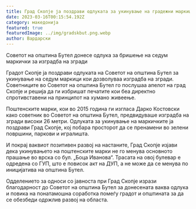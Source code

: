 ```yaml
---
title: Град Скопје ја поздрави одлуката за укинување на градежни маркици во Бутел
date: 2023-03-16T00:15:54.192Z
category: македонија
featured: true
featuredImage: ../img/gradskbut.png.webp
author: Вардарски
---
```


Советот на општина Бутел донесе одлука за бришење на седум маркички за изградба на згради

Градот Скопје ја поздрави одлуката на Советот на општина Бутел за укинување на седум маркици кои дозволуваа изградба на згради. Советниците во Советот на општина Бутел го послушаа апелот на град Скопје и решија да ги избришат печатите кои беа директно спротивставени на принципот на хумано живеење.

Поштенските марки, кои во 2015 година ги изгласа Дарко Костовски како советник во Советот на општина Бутел, предвидуваше изградба на згради високи 26 метри. Одлуката за укинување на маркичките ја поздрави Град Скопје, кој побара просторот да се пренамени во зелени површини, паркови и игралишта.

И покрај ваквиот позитивен развој на настаните, Град Скопје изјави дека укинувањето на поштенските марки не го менува основното прашање во врска со бул. „Боца Иванова“. Трасата на овој булевар е одредена со ГУП, што е повисок акт на ДУП, а не може да се менува по иницијатива на општина Бутел.

Одделението за односи со јавноста при Град Скопје изрази благодарност до Советот на општина Бутел за донесената ваква одлука и повика на понатамошна соработка помеѓу градот и општината за да се обезбеди одржлив развој на областа.
